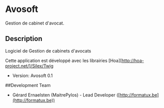 Avosoft
=======

Gestion de cabinet d'avocat.


## Description

Logiciel de Gestion de cabinets d'avocats


Cette application est développé avec les librairies [Hoa][http://hoa-project.net/]/Silex/Twig



* Version: Avosoft 0.1

##Development Team

* Gérard Ernaelsten (MaitrePylos) - Lead Developer ([http://formatux.be](http://formatux.be))


